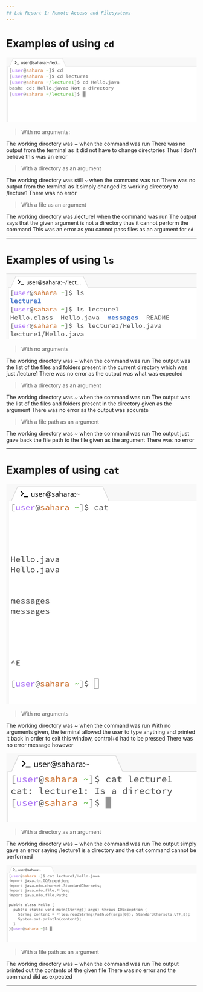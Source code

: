 ```yaml
---
## Lab Report 1: Remote Access and Filesystems
---
```

# Examples of using `cd`

![Image](cd_examples.png)

> With no arguments:

The working directory was ~ when the command was run
There was no output from the terminal as it did not have to change directories 
Thus I don't believe this was an error

> With a directory as an argument

The working directory was still ~ when the command was run
There was no output from the terminal as it simply changed its working directory to /lecture1
There was no error

> With a file as an argument

The working directory was /lecture1 when the command was run
The output says that the given argument is not a directory thus it cannot perform the command
This was an error as you cannot pass files as an argument for `cd`

---

# Examples of using `ls`

![Image](ls_examples.png)

> With no arguments

The working directory was ~ when the command was run
The output was the list of the files and folders present in the current directory which was just /lecture1
There was no error as the output was what was expected

> With a directory as an argument

The working directory was ~ when the command was run
The output was the list of the files and folders present in the directory given as the argument
There was no error as the output was accurate

> With a file path as an argument

The working directory was ~ when the command was run
The output just gave back the file path to the file given as the argument
There was no error

---

# Examples of using `cat`

![Image](cat_noarg.png)

> With no arguments

The working directory was ~ when the command was run
With no arguments given, the terminal allowed the user to type anything and printed it back
In order to exit this window, control+d had to be pressed
There was no error message however


![Image](cat_dir.png)

> With a directory as an argument

The working directory was ~ when the command was run
The output simply gave an error saying /lecture1 is a directory and the cat command cannot be performed


![Image](cat_file.png)

> With a file path as an argument

The working directory was ~ when the command was run
The output printed out the contents of the given file
There was no error and the command did as expected

---
